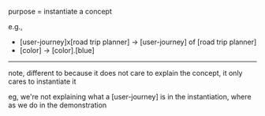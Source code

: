 purpose = instantiate a concept

e.g.,
- [user-journey]x[road trip planner] -> [user-journey] of [road trip planner]
- [color] -> [color].[blue]


---

note, different to <demonstrate> because it does not care to explain the concept, it only cares to instantiate it

eg, we're not explaining what a [user-journey] is in the instantiation, where as we do in the demonstration


